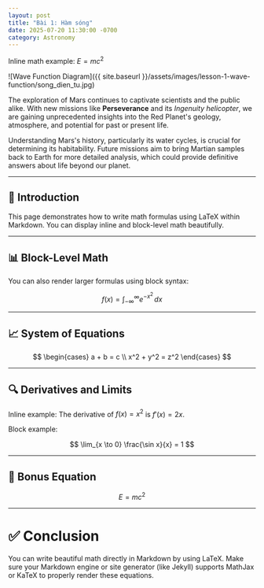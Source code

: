 ```yaml
---
layout: post
title: "Bài 1: Hàm sóng"
date: 2025-07-20 11:30:00 -0700
category: Astronomy
---
```




Inline math example: $E = mc^2$

![Wave Function Diagram]({{ site.baseurl }}/assets/images/lesson-1-wave-function/song_dien_tu.jpg)

The exploration of Mars continues to captivate scientists and the public alike. With new missions like **Perseverance** and its *Ingenuity helicopter*, we are gaining unprecedented insights into the Red Planet's geology, atmosphere, and potential for past or present life.

Understanding Mars's history, particularly its water cycles, is crucial for determining its habitability. Future missions aim to bring Martian samples back to Earth for more detailed analysis, which could provide definitive answers about life beyond our planet.

---

## 📐 Introduction

This page demonstrates how to write math formulas using LaTeX within Markdown. You can display inline and block-level math beautifully.

---

## 📊 Block-Level Math

You can also render larger formulas using block syntax:

$$
f(x) = \int_{-\infty}^{\infty}
    e^{-x^2} \, dx
$$

---

## 📈 System of Equations

$$
\begin{cases}
a + b = c \\
x^2 + y^2 = z^2
\end{cases}
$$

---

## 🔍 Derivatives and Limits

Inline example: The derivative of $f(x) = x^2$ is $f'(x) = 2x$.  

Block example:

$$
\lim_{x \to 0} \frac{\sin x}{x} = 1
$$

---

## 🧪 Bonus Equation

$$
E = mc^2
$$

---

# ✅ Conclusion

You can write beautiful math directly in Markdown by using LaTeX. Make sure your Markdown engine or site generator (like Jekyll) supports MathJax or KaTeX to properly render these equations.
